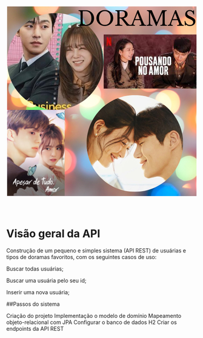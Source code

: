 
<h1 align="center">
<img src="public/images/doramas.png" alt="alguns doramas" width="500" height="500" /> 
</h1>
<br>

# Visão geral da API
Construção de  um pequeno e simples sistema (API REST) de usuárias e tipos de doramas favoritos, com os seguintes casos de uso:

Buscar todas usuárias;

Buscar uma usuária pelo seu id;

Inserir uma nova usuária;

##Passos do sistema

Criação do projeto
Implementação o modelo de domínio
Mapeamento objeto-relacional com JPA
Configurar o banco de dados H2
Criar os endpoints da API REST


